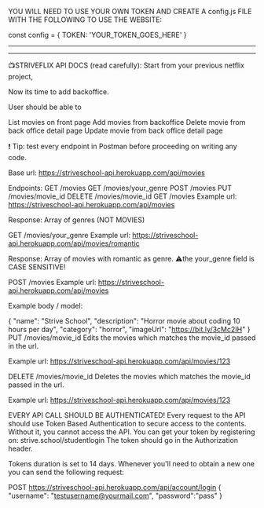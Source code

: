 YOU WILL NEED TO USE YOUR OWN TOKEN AND CREATE A config.js FILE WITH THE FOLLOWING TO USE THE WEBSITE:

const config = {
TOKEN: 'YOUR_TOKEN_GOES_HERE'
}

---

---

📺STRIVEFLIX
API DOCS (read carefully):
Start from your previous netflix project,

Now its time to add backoffice.

User should be able to

List movies on front page
Add movies from backoffice
Delete movie from back office detail page
Update movie from back office detail page

❗ Tip: test every endpoint in Postman before proceeding on writing any code.

Base url:
https://striveschool-api.herokuapp.com/api/movies

Endpoints:
GET /movies
GET /movies/your_genre
POST /movies
PUT /movies/movie_id
DELETE /movies/movie_id
GET /movies
Example url: https://striveschool-api.herokuapp.com/api/movies

Response: Array of genres (NOT MOVIES)

GET /movies/your_genre
Example url: https://striveschool-api.herokuapp.com/api/movies/romantic

Response: Array of movies with romantic as genre. ⚠️the your_genre field is CASE SENSITIVE!

POST /movies
Example url: https://striveschool-api.herokuapp.com/api/movies

Example body / model:

{
"name": "Strive School",
"description": "Horror movie about coding 10 hours per day",
"category": "horror",
"imageUrl": "https://bit.ly/3cMc2IH"
}
PUT /movies/movie_id
Edits the movies which matches the movie_id passed in the url.

Example url: https://striveschool-api.herokuapp.com/api/movies/123

DELETE /movies/movie_id
Deletes the movies which matches the movie_id passed in the url.

Example url: https://striveschool-api.herokuapp.com/api/movies/123

EVERY API CALL SHOULD BE AUTHENTICATED!
Every request to the API should use Token Based Authentication to secure access to the contents. Without it, you cannot access the API.
You can get your token by registering on: strive.school/studentlogin The token should go in the Authorization header.

Tokens duration is set to 14 days.
Whenever you'll need to obtain a new one you can send the following request:

POST https://striveschool-api.herokuapp.com/api/account/login
{ "username": "testusername@yourmail.com", "password":"pass" }

